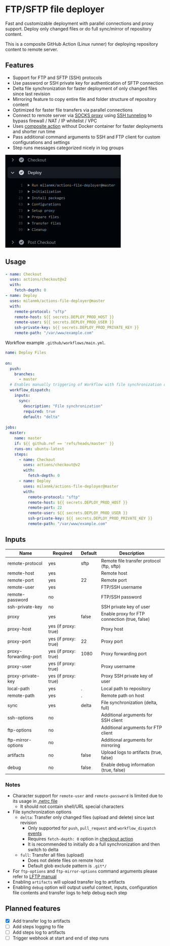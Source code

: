 # FTP/SFTP file deployer

Fast and customizable deployment with parallel connections and proxy support. Deploy only changed files or do full sync/mirror of repository content.

This is a composite GitHub Action (Linux runner) for deploying repository content to remote server.

## Features

- Support for FTP and SFTP (SSH) protocols
- Use password or SSH private key for authentication of SFTP connection
- Delta file synchronization for faster deployment of only changed files since last revision
- Mirroring feature to copy entire file and folder structure of repository content
- Optimized for faster file transfers via parallel connections
- Connect to remote server via [SOCKS proxy](https://en.wikipedia.org/wiki/SOCKS) using [SSH tunneling](https://www.ssh.com/academy/ssh/tunneling) to bypass firewall / NAT / IP whitelist / VPC
- Uses [composite action](https://docs.github.com/en/actions/creating-actions/about-actions#types-of-actions) without Docker container for faster deployments and shorter run time
- Pass additional command arguments to SSH and FTP client for custom configurations and settings
- Step runs messages categorized nicely in log groups

![Workflow screenshot](./screenshot.png)

## Usage

```yml
- name: Checkout
  uses: actions/checkout@v2
  with:
    fetch-depth: 0
- name: Deploy
  uses: milanmk/actions-file-deployer@master
  with:
    remote-protocol: "sftp"
    remote-host: ${{ secrets.DEPLOY_PROD_HOST }}
    remote-user: ${{ secrets.DEPLOY_PROD_USER }}
    ssh-private-key: ${{ secrets.DEPLOY_PROD_PRIVATE_KEY }}
    remote-path: "/var/www/example.com"
```

Workflow example `.github/workflows/main.yml`.

```yml
name: Deploy Files

on:
  push:
    branches:
      - master
  # Enables manually triggering of Workflow with file synchronization option
  workflow_dispatch:
    inputs:
      sync:
        description: "File synchronization"
        required: true
        default: "delta"

jobs:
  master:
    name: master
    if: ${{ github.ref == 'refs/heads/master' }}
    runs-on: ubuntu-latest
    steps:
      - name: Checkout
        uses: actions/checkout@v2
        with:
          fetch-depth: 0
      - name: Deploy
        uses: milanmk/actions-file-deployer@master
        with:
          remote-protocol: "sftp"
          remote-host: ${{ secrets.DEPLOY_PROD_HOST }}
          remote-port: 22
          remote-user: ${{ secrets.DEPLOY_PROD_USER }}
          ssh-private-key: ${{ secrets.DEPLOY_PROD_PRIVATE_KEY }}
          remote-path: "/var/www/example.com"
```

## Inputs

| Name                  | Required             | Default | Description                                   |
|-----------------------|----------------------|---------|-----------------------------------------------|
| remote-protocol       | yes                  | sftp    | Remote file transfer protocol (ftp, sftp)     |
| remote-host           | yes                  |         | Remote host                                   |
| remote-port           | yes                  | 22      | Remote port                                   |
| remote-user           | yes                  |         | FTP/SSH username                              |
| remote-password       | no                   |         | FTP/SSH password                              |
| ssh-private-key       | no                   |         | SSH private key of user                       |
| proxy                 | yes                  | false   | Enable proxy for FTP connection (true, false) |
| proxy-host            | yes (if proxy: true) |         | Proxy host                                    |
| proxy-port            | yes (if proxy: true) | 22      | Proxy port                                    |
| proxy-forwarding-port | yes (if proxy: true) | 1080    | Proxy forwarding port                         |
| proxy-user            | yes (if proxy: true) |         | Proxy username                                |
| proxy-private-key     | yes (if proxy: true) |         | Proxy SSH private key of user                 |
| local-path            | yes                  | .       | Local path to repository                      |
| remote-path           | yes                  | .       | Remote path on host                           |
| sync                  | yes                  | delta   | File synchronization (delta, full)            |
| ssh-options           | no                   |         | Additional arguments for SSH client           |
| ftp-options           | no                   |         | Additional arguments for FTP client           |
| ftp-mirror-options    | no                   |         | Additional arguments for mirroring            |
| artifacts             | no                   | false   | Upload logs to artifacts (true, false)        |
| debug                 | no                   | false   | Enable debug information (true, false)        |

### Notes

- Character support for `remote-user` and `remote-password` is limited due to its usage in [.netrc file](https://www.gnu.org/software/inetutils/manual/html_node/The-_002enetrc-file.html)
  - It should not contain shell/URL special characters
- File synchronization options
  - `delta`: Transfer only changed files (upload and delete) since last revision
    - Only supported for `push`, `pull_request` and `workflow_dispatch` [events](https://docs.github.com/en/actions/reference/events-that-trigger-workflows)
    - Requires `fetch-depth: 0` option in [checkout action](https://github.com/actions/checkout)
    - It is recommended to initially do a full synchronization and then switch to delta
  - `full`: Transfer all files (upload)
    - Does not delete files on remote host
    - Default glob exclude pattern is `.git*/`
- For `ftp-options` and `ftp-mirror-options` command arguments please refer to [LFTP manual](https://lftp.yar.ru/lftp-man.html)
- Enabling `artifacts` will upload transfer log to artifacts
- Enabling `debug` option will output useful context, inputs, configuration file contents and transfer logs to help debug each step

## Planned features

- [x] Add transfer log to artifacts
- [ ] Add steps logging to file
- [ ] Add steps log to artifacts
- [ ] Trigger webhook at start and end of step runs

